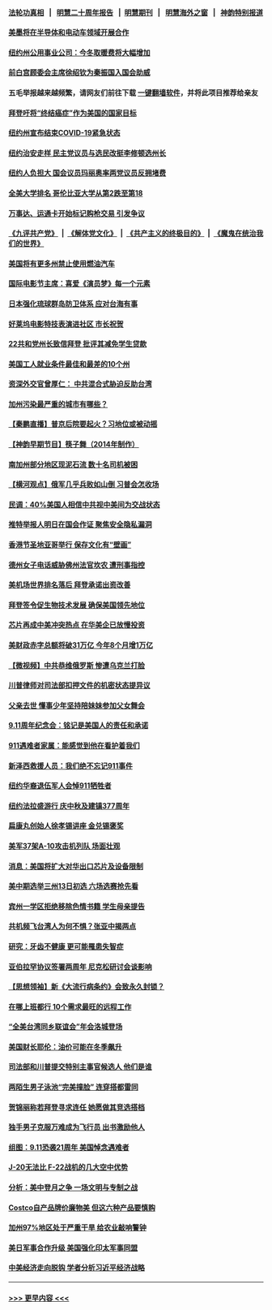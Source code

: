 #### [法轮功真相](https://github.com/gfw-breaker/truth/blob/master/README.md?t=0) &nbsp;&nbsp;|&nbsp;&nbsp; [明慧二十周年报告](https://github.com/gfw-breaker/mh-reports/blob/master/README.md?t=0) &nbsp;&nbsp;|&nbsp;&nbsp;[明慧期刊](https://github.com/gfw-breaker/mh-qikan) &nbsp;&nbsp;|&nbsp;&nbsp; [明慧海外之窗](https://github.com/gfw-breaker/mh-news/blob/master/README.md?t=0) &nbsp;&nbsp;|&nbsp;&nbsp; [神韵特别报道](https://github.com/gfw-breaker/mh-news/blob/master/shenyun.md?t=0)
#### [美墨将在半导体和电动车领域开展合作](../pages/nsc412/n13823880.md?t=09132051) 
#### [纽约州公用事业公司：今冬取暖费将大幅增加](../pages/nsc412/n13823734.md?t=09132051) 
#### [前白宫顾委会主席徐绍钦为秦振国入国会助威](../pages/nsc412/n13823795.md?t=09132051) 
#### 五毛举报越来越频繁，请网友们前往下载 [一键翻墙软件](https://github.com/gfw-breaker/ssr-accounts)，并将此项目推荐给亲友
#### [拜登吁将“终结癌症”作为美国的国家目标](../pages/nsc412/n13823762.md?t=09132051) 
#### [纽约州宣布结束COVID-19紧急状态](../pages/nsc412/n13823701.md?t=09132051) 
#### [纽约治安走样 民主党议员与选民改挺李修顿选州长](../pages/nsc412/n13823725.md?t=09132051) 
#### [纽约人负担大 国会议员玛丽奥率两党议员反拥堵费](../pages/nsc412/n13823769.md?t=09132051) 
#### [全美大学排名 哥伦比亚大学从第2跌至第18](../pages/nsc412/n13823767.md?t=09132051) 
#### [万事达、运通卡开始标记购枪交易 引发争议](../pages/nsc412/n13823748.md?t=09132051) 
#### [《九评共产党》](https://github.com/begood0513/9ping.md/blob/master/README.md) &nbsp;|&nbsp; [《解体党文化》](../../../../jtdwh.md/blob/master/README.md)  &nbsp;|&nbsp; [《共产主义的终极目的》](../../../../gczydzjmd.md/blob/master/README.md) &nbsp;|&nbsp; [《魔鬼在统治我们的世界》](../../../../mgztzwmdsj.md/blob/master/README.md) 
#### [美国将有更多州禁止使用燃油汽车](../pages/nsc412/n13823588.md?t=09132051) 
#### [国际电影节主席：喜爱《演员梦》每一个元素](../pages/nsc412/n13823538.md?t=09132051) 
#### [日本强化琉球群岛防卫体系 应对台海有事](../pages/nsc412/n13823710.md?t=09132051) 
#### [好莱坞电影特技表演进社区 市长祝贺](../pages/nsc412/n13823672.md?t=09132051) 
#### [22共和党州长致信拜登 批评其减免学生贷款](../pages/nsc412/n13823615.md?t=09132051) 
#### [美国工人就业条件最佳和最差的10个州](../pages/nsc412/n13823531.md?t=09132051) 
#### [资深外交官曾厚仁： 中共混合式胁迫反助台湾](../pages/nsc412/n13823616.md?t=09132051) 
#### [加州污染最严重的城市有哪些？](../pages/nsc412/n13823612.md?t=09132051) 
#### [【秦鹏直播】普京后院要起火？习地位或被动摇](../pages/nsc412/n13823594.md?t=09132051) 
#### [【神韵早期节目】筷子舞（2014年制作）](../pages/nsc412/n13823607.md?t=09132051) 
#### [南加州部分地区现泥石流 数十名司机被困](../pages/nsc412/n13823592.md?t=09132051) 
#### [【横河观点】俄军几乎兵败如山倒 习普会怎收场](../pages/nsc412/n13823556.md?t=09132051) 
#### [民调：40%美国人相信中共视中美间为交战状态](../pages/nsc412/n13823584.md?t=09132051) 
#### [推特举报人明日在国会作证 聚焦安全隐私漏洞](../pages/nsc412/n13823533.md?t=09132051) 
#### [香港节圣地亚哥举行 保存文化有“壁画”](../pages/nsc412/n13823016.md?t=09132051) 
#### [德州女子电话威胁佛州法官坎农 遭刑事指控](../pages/nsc412/n13823524.md?t=09132051) 
#### [美机场世界排名落后 拜登承诺出资改善](../pages/nsc412/n13823411.md?t=09132051) 
#### [拜登签令促生物技术发展 确保美国领先地位](../pages/nsc412/n13823369.md?t=09132051) 
#### [芯片再成中美冲突热点 在华美企已放慢投资](../pages/nsc412/n13823433.md?t=09132051) 
#### [美财政赤字总额将破31万亿 今年8个月增1万亿](../pages/nsc412/n13823320.md?t=09132051) 
#### [【微视频】中共恭维俄罗斯 惨遭乌克兰打脸](../pages/nsc412/n13823347.md?t=09132051) 
#### [川普律师对司法部扣押文件的机密状态提异议](../pages/nsc412/n13823153.md?t=09132051) 
#### [父亲去世 懂事少年坚持陪妹妹参加父女舞会](../pages/nsc412/n13823026.md?t=09132051) 
#### [9.11周年纪念会：铭记是美国人的责任和承诺](../pages/nsc412/n13822941.md?t=09132051) 
#### [911遇难者家属：能感觉到他在看护着我们](../pages/nsc412/n13822956.md?t=09132051) 
#### [新泽西救援人员：我们绝不忘记911事件](../pages/nsc412/n13822945.md?t=09132051) 
#### [纽约华裔退伍军人会悼911牺牲者](../pages/nsc412/n13822949.md?t=09132051) 
#### [纽约法拉盛游行 庆中秋及建镇377周年](../pages/nsc412/n13822978.md?t=09132051) 
#### [扁康丸创始人徐孝锡讲座 金兑锡褒奖](../pages/nsc412/n13822988.md?t=09132051) 
#### [美军37架A-10攻击机列队 场面壮观](../pages/nsc412/n13822903.md?t=09132051) 
#### [消息：美国将扩大对华出口芯片及设备限制](../pages/nsc412/n13822921.md?t=09132051) 
#### [美中期选举三州13日初选 六场选赛抢先看](../pages/nsc412/n13822741.md?t=09132051) 
#### [宾州一学区拒绝移除色情书籍 学生母亲提告](../pages/nsc412/n13822728.md?t=09132051) 
#### [共机频飞台湾人为何不惧？张亚中揭两点](../pages/nsc412/n13822922.md?t=09132051) 
#### [研究：牙齿不健康 更可能罹患失智症](../pages/nsc412/n13822884.md?t=09132051) 
#### [亚伯拉罕协议签署两周年 尼克松研讨会谈影响](../pages/nsc412/n13822866.md?t=09132051) 
#### [【思想领袖】新《大流行病条约》会致永久封锁？](../pages/nsc412/n13810045.md?t=09132051) 
#### [在哪上班都行 10个需求最旺的远程工作](../pages/nsc412/n13818968.md?t=09132051) 
#### [“全美台湾同乡联谊会”年会洛城登场](../pages/nsc412/n13822756.md?t=09132051) 
#### [美国财长耶伦：油价可能在冬季飙升](../pages/nsc412/n13822671.md?t=09132051) 
#### [司法部和川普提交特别主事官候选人 他们是谁](../pages/nsc412/n13822626.md?t=09132051) 
#### [两陌生男子泳池“完美撞脸” 连穿搭都雷同](../pages/nsc412/n13822443.md?t=09132051) 
#### [贺锦丽称若拜登寻求连任 她愿做其竞选搭档](../pages/nsc412/n13822648.md?t=09132051) 
#### [独手男子克服万难成为飞行员 出书激励他人](../pages/nsc412/n13822452.md?t=09132051) 
#### [组图：9.11恐袭21周年 美国悼念遇难者](../pages/nsc412/n13822610.md?t=09132051) 
#### [J-20无法比 F-22战机的几大空中优势](../pages/nsc412/n13819734.md?t=09132051) 
#### [分析：美中登月之争 一场文明与专制之战](../pages/nsc412/n13819724.md?t=09132051) 
#### [Costco自产品牌价廉物美 但这六种产品要慎购](../pages/nsc412/n13818935.md?t=09132051) 
#### [加州97%地区处于严重干旱 给农业敲响警钟](../pages/nsc412/n13821995.md?t=09132051) 
#### [美日军事合作升级 美国强化印太军事同盟](../pages/nsc412/n13822055.md?t=09132051) 
#### [中美经济走向脱钩 学者分析习近平经济战略](../pages/nsc412/n13821985.md?t=09132051) 

----
#### [ >>> 更早内容 <<< ](../indexes/nsc412-earlier.md)

